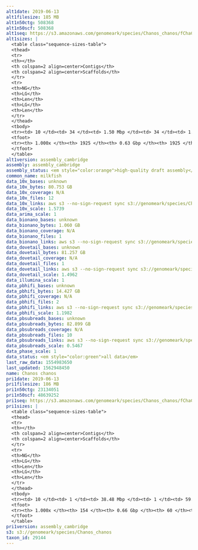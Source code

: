```yaml
---
alt1date: 2019-06-13
alt1filesize: 185 MB
alt1n50ctg: 508368
alt1n50scf: 508368
alt1seq: https://s3.amazonaws.com/genomeark/species/Chanos_chanos/fChaCha1/assembly_cambridge/fChaCha1.alt.asm.20190613.fasta.gz
alt1sizes: |
  <table class="sequence-sizes-table">
  <thead>
  <tr>
  <th></th>
  <th colspan=2 align=center>Contigs</th>
  <th colspan=2 align=center>Scaffolds</th>
  </tr>
  <tr>
  <th>NG</th>
  <th>LG</th>
  <th>Len</th>
  <th>LG</th>
  <th>Len</th>
  </tr>
  </thead>
  <tbody>
  <tr><td> 10 </td><td> 34 </td><td> 1.50 Mbp </td><td> 34 </td><td> 1.50 Mbp </td></tr>  <tr><td> 20 </td><td> 86 </td><td> 1.02 Mbp </td><td> 86 </td><td> 1.02 Mbp </td></tr>  <tr><td> 30 </td><td> 159 </td><td> 0.77 Mbp </td><td> 159 </td><td> 0.77 Mbp </td></tr>  <tr><td> 40 </td><td> 251 </td><td> 0.63 Mbp </td><td> 251 </td><td> 0.63 Mbp </td></tr>  <tr style="background-color:#cccccc;"><td> 50 </td><td> 363 </td><td> 0.51 Mbp </td><td> 363 </td><td> 0.51 Mbp </td></tr>  <tr><td> 60 </td><td> 502 </td><td> 0.41 Mbp </td><td> 502 </td><td> 0.41 Mbp </td></tr>  <tr><td> 70 </td><td> 675 </td><td> 0.33 Mbp </td><td> 675 </td><td> 0.33 Mbp </td></tr>  <tr><td> 80 </td><td> 897 </td><td> 0.24 Mbp </td><td> 897 </td><td> 0.24 Mbp </td></tr>  <tr><td> 90 </td><td> 1203 </td><td> 0.17 Mbp </td><td> 1203 </td><td> 0.17 Mbp </td></tr>  <tr><td> 100 </td><td> 1924 </td><td> 721  bp </td><td> 1924 </td><td> 721  bp </td></tr>  </tbody>
  <tfoot>
  <tr><th> 1.000x </th><th> 1925 </th><th> 0.63 Gbp </th><th> 1925 </th><th> 0.63 Gbp </th></tr>
  </tfoot>
  </table>
alt1version: assembly_cambridge
assembly: assembly_cambridge
assembly_status: <em style="color:orange">high-quality draft assembly</em>
common_name: milkfish
data_10x_bases: unknown
data_10x_bytes: 80.753 GB
data_10x_coverage: N/A
data_10x_files: 12
data_10x_links: aws s3 --no-sign-request sync s3://genomeark/species/Chanos_chanos/fChaCha1/genomic_data/10x/ .<br>
data_10x_scale: 1.5739
data_arima_scale: 1
data_bionano_bases: unknown
data_bionano_bytes: 1.060 GB
data_bionano_coverage: N/A
data_bionano_files: 1
data_bionano_links: aws s3 --no-sign-request sync s3://genomeark/species/Chanos_chanos/fChaCha1/genomic_data/bionano/ .<br>
data_dovetail_bases: unknown
data_dovetail_bytes: 81.257 GB
data_dovetail_coverage: N/A
data_dovetail_files: 1
data_dovetail_links: aws s3 --no-sign-request sync s3://genomeark/species/Chanos_chanos/fChaCha1/genomic_data/dovetail/ .<br>
data_dovetail_scale: 1.4962
data_illumina_scale: 1
data_pbhifi_bases: unknown
data_pbhifi_bytes: 14.427 GB
data_pbhifi_coverage: N/A
data_pbhifi_files: 2
data_pbhifi_links: aws s3 --no-sign-request sync s3://genomeark/species/Chanos_chanos/fChaCha1/genomic_data/pacbio/ . --exclude "*scraps.bam*" --exclude "*subreads.bam*"<br>
data_pbhifi_scale: 1.1982
data_pbsubreads_bases: unknown
data_pbsubreads_bytes: 82.899 GB
data_pbsubreads_coverage: N/A
data_pbsubreads_files: 10
data_pbsubreads_links: aws s3 --no-sign-request sync s3://genomeark/species/Chanos_chanos/fChaCha1/genomic_data/pacbio/ . --exclude "*scraps.bam* --exclude "*ccs.bam*"<br>
data_pbsubreads_scale: 0.5467
data_phase_scale: 1
data_status: <em style="color:green">all data</em>
last_raw_data: 1554983650
last_updated: 1562948450
name: Chanos chanos
pri1date: 2019-06-13
pri1filesize: 186 MB
pri1n50ctg: 23134051
pri1n50scf: 48639252
pri1seq: https://s3.amazonaws.com/genomeark/species/Chanos_chanos/fChaCha1/assembly_cambridge/fChaCha1.pri.asm.20190613.fasta.gz
pri1sizes: |
  <table class="sequence-sizes-table">
  <thead>
  <tr>
  <th></th>
  <th colspan=2 align=center>Contigs</th>
  <th colspan=2 align=center>Scaffolds</th>
  </tr>
  <tr>
  <th>NG</th>
  <th>LG</th>
  <th>Len</th>
  <th>LG</th>
  <th>Len</th>
  </tr>
  </thead>
  <tbody>
  <tr><td> 10 </td><td> 1 </td><td> 38.48 Mbp </td><td> 1 </td><td> 59.74 Mbp </td></tr>  <tr><td> 20 </td><td> 3 </td><td> 37.80 Mbp </td><td> 2 </td><td> 58.65 Mbp </td></tr>  <tr><td> 30 </td><td> 5 </td><td> 31.75 Mbp </td><td> 3 </td><td> 53.91 Mbp </td></tr>  <tr><td> 40 </td><td> 7 </td><td> 23.79 Mbp </td><td> 4 </td><td> 51.09 Mbp </td></tr>  <tr style="background-color:#cccccc;"><td> 50 </td><td> 10 </td><td style="background-color:#88ff88;"> 23.13 Mbp </td><td> 5 </td><td style="background-color:#88ff88;"> 48.64 Mbp </td></tr>  <tr><td> 60 </td><td> 13 </td><td> 16.20 Mbp </td><td> 7 </td><td> 47.96 Mbp </td></tr>  <tr><td> 70 </td><td> 19 </td><td> 8.84 Mbp </td><td> 8 </td><td> 40.35 Mbp </td></tr>  <tr><td> 80 </td><td> 29 </td><td> 4.91 Mbp </td><td> 10 </td><td> 27.35 Mbp </td></tr>  <tr><td> 90 </td><td> 50 </td><td> 2.34 Mbp </td><td> 13 </td><td> 19.19 Mbp </td></tr>  <tr><td> 100 </td><td> 153 </td><td> 1.59 Kbp </td><td> 59 </td><td> 10.28 Kbp </td></tr>  </tbody>
  <tfoot>
  <tr><th> 1.000x </th><th> 154 </th><th> 0.66 Gbp </th><th> 60 </th><th> 0.66 Gbp </th></tr>
  </tfoot>
  </table>
pri1version: assembly_cambridge
s3: s3://genomeark/species/Chanos_chanos
taxon_id: 29144
---
```

